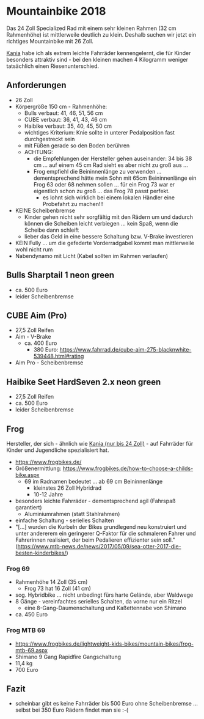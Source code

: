 # Mountainbike 2018

Das 24 Zoll Specialized Rad mit einem sehr kleinen Rahmen (32 cm Rahmenhöhe) ist mittlerweile deutlich zu klein. Deshalb suchen wir jetzt ein richtiges Mountainbike mit 26 Zoll.

[Kania](http://www.kaniabikes.eu/) habe ich als extrem leichte Fahrräder kennengelernt, die für Kinder besonders attraktiv sind - bei den kleinen machen 4 Kilogramm weniger tatsächlich einen Riesenunterschied.

## Anforderungen

* 26 Zoll
* Körpergröße 150 cm - Rahmenhöhe:
  * Bulls verbaut: 41, 46, 51, 56 cm
  * CUBE verbaut: 36, 41, 43, 46 cm
  * Haibike verbaut: 35, 40, 45, 50 cm
  * wichtiges Kriterium: Knie sollte in unterer Pedalposition fast durchgestreckt sein
  * mit Füßen gerade so den Boden berühren
  * ACHTUNG:
    * die Empfehlungen der Hersteller gehen auseinander: 34 bis 38 cm ... auf einem 45 cm Rad sieht es aber nicht zu groß aus ...
    * Frog empfiehl die Beininnenlänge zu verwenden ... dementsprechend hätte mein Sohn mit 65cm Beininnenlänge ein Frog 63 oder 68 nehmen sollen ... für ein Frog 73 war er eigentlich schon zu groß ... das Frog 78 passt perfekt.
      * es lohnt sich wirklich bei einem lokalen Händler eine Probefahrt zu machen!!!
* KEINE Scheibenbremse
  * Kinder gehen nicht sehr sorgfältig mit den Rädern um und dadurch können die Scheiben leicht verbiegen ... kein Spaß, wenn die Scheibe dann schleift
  * lieber das Geld in eine bessere Schaltung bzw. V-Brake investieren
* KEIN Fully ... um die gefederte Vorderradgabel kommt man mittlerweile wohl nicht rum
* Nabendynamo mit Licht (Kabel sollten im Rahmen verlaufen)

## Bulls Sharptail 1 neon green

* ca. 500 Euro
* leider Scheibenbremse

## CUBE Aim (Pro)

* 27,5 Zoll Reifen
* Aim - V-Brake
  * ca. 400 Euro
    * 380 Euro: https://www.fahrrad.de/cube-aim-275-blacknwhite-539448.html#rating
* Aim Pro - Scheibenbremse

## Haibike Seet HardSeven 2.x neon green

* 27,5 Zoll Reifen
* ca. 500 Euro
* leider Scheibenbremse

## Frog

Hersteller, der sich - ähnlich wie [Kania (nur bis 24 Zoll)](https://www.kaniabikes.com/) - auf Fahrräder für Kinder und Jugendliche spezialisiert hat.

* https://www.frogbikes.de/
* Größenermittlung: https://www.frogbikes.de/how-to-choose-a-childs-bike.aspx
  * 69 im Radnamen bedeutet ... ab 69 cm Beininnenlänge
    * kleinstes 26 Zoll Hybridrad
    * 10-12 Jahre
* besonders leichte Fahrräder - dementsprechend agil (Fahrspaß garantiert)
  * Aluminiumrahmen (statt Stahlrahmen)
* einfache Schaltung - serielles Schalten
* "[...] wurden die Kurbeln der Bikes grundlegend neu konstruiert und unter andererem ein geringerer Q-Faktor für die schmaleren Fahrer und Fahrerinnen realisiert, der beim Pedalieren effizienter sein soll." (https://www.mtb-news.de/news/2017/05/09/sea-otter-2017-die-besten-kinderbikes/)

### Frog 69

* Rahmenhöhe 14 Zoll (35 cm)
  * Frog 73 hat 16 Zoll (41 cm)
* sog. Hybridbike ... nicht unbedingt fürs harte Gelände, aber Waldwege
* 8 Gänge - vereinfachtes serielles Schalten, da vorne nur ein Ritzel
  * eine 8-Gang-Daumenschaltung und Kaßettennabe von Shimano
* ca. 450 Euro

### Frog MTB 69

* https://www.frogbikes.de/lightweight-kids-bikes/mountain-bikes/frog-mtb-69.aspx
* Shimano 9 Gang Rapidfire Gangschaltung
* 11,4 kg
* 700 Euro

## Fazit

* scheinbar gibt es keine Fahrräder bis 500 Euro ohne Scheibenbremse ... selbst bei 350 Euro Rädern findet man sie :-(